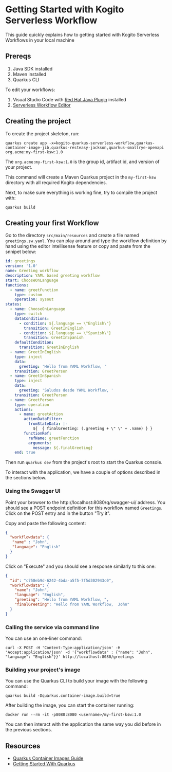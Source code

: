 # Getting Started with Kogito Serverless Workflow

This guide quickly explains how to getting started with Kogito Serverless Workflows in your local machine

## Prereqs

1. Java SDK installed
2. Maven installed
3. Quarkus CLI

To edit your workflows:

1. Visual Studio Code with [Red Hat Java Plugin](https://marketplace.visualstudio.com/items?itemName=redhat.java) installed
2. [Serverless Workflow Editor](https://marketplace.visualstudio.com/items?itemName=serverlessworkflow.serverless-workflow-vscode-extension)

## Creating the project

To create the project skeleton, run:

```shell
quarkus create app -x=kogito-quarkus-serverless-workflow,quarkus-container-image-jib,quarkus-resteasy-jackson,quarkus-smallrye-openapi  org.acme:my-first-ksw:1.0
```

The `org.acme:my-first-ksw:1.0` is the group id, artifact id, and version of your project.

This command will create a Maven Quarkus project in the `my-first-ksw` directory with all required Kogito dependencies.

Next, to make sure everything is working fine, try to compile the project with:

```shell
quarkus build
```

## Creating your first Workflow

Go to the directory `src/main/resources` and create a file named `greetings.sw.yaml`. 
You can play around and type the workflow definition by hand using the editor intellisense feature or copy and paste from the snnipet below:

```yaml
id: greetings
version: '1.0'
name: Greeting workflow
description: YAML based greeting workflow
start: ChooseOnLanguage
functions:
  - name: greetFunction
    type: custom
    operation: sysout
states:
  - name: ChooseOnLanguage
    type: switch
    dataConditions:
      - condition: ${.language == \"English\"}
        transition: GreetInEnglish
      - condition: ${.language == \"Spanish\"}
        transition: GreetInSpanish
    defaultCondition:
      transition: GreetInEnglish
  - name: GreetInEnglish
    type: inject
    data:
      greeting: 'Hello from YAML Workflow, '
    transition: GreetPerson
  - name: GreetInSpanish
    type: inject
    data:
      greeting: 'Saludos desde YAML Workflow, '
    transition: GreetPerson
  - name: GreetPerson
    type: operation
    actions:
      - name: greetAction
        actionDataFilter:
          fromStateData: |-
            ${  { finalGreeting: (.greeting + \" \" + .name) } }
        functionRef:
          refName: greetFunction
          arguments:
            message: ${.finalGreeting}
    end: true
```

Then run `quarkus dev` from the project's root to start the Quarkus console.

To interact with the application, we have a couple of options described in the sections below.

### Using the Swagger UI

Point your browser to the http://localhost:8080/q/swagger-ui/ address. 
You should see a POST endpoint definition for this workflow named `Greetings`. Click on the POST entry and in the button "Try it".

Copy and paste the following content:

```json
{
  "workflowdata": {
   "name" : "John",
   "language": "English"
  }
}
```

Click on "Execute" and you should see a response similarly to this one:

```json
{
  "id": "c758eb9d-6242-4bda-a5f5-7f5d302943c0",
  "workflowdata": {
    "name": "John",
    "language": "English",
    "greeting": "Hello from YAML Workflow, ",
    "finalGreeting": "Hello from YAML Workflow,  John"
  }
}
```

### Calling the service via command line

You can use an one-liner command:

```shell
curl -X POST -H 'Content-Type:application/json' -H 'Accept:application/json' -d '{"workflowdata" : {"name": "John", "language": "English"}}' http://localhost:8080/greetings
```

### Building your project's image

You can use the Quarkus CLI to build your image with the following command:

```shell
quarkus build -Dquarkus.container-image.build=true
```

After building the image, you can start the container running:

```shell
docker run --rm -it -p8080:8080 <username>/my-first-ksw:1.0
```

You can then interact with the application the same way you did before in the previous sections.

## Resources

- [Quarkus Container Images Guide](https://quarkus.io/guides/container-image)
- [Getting Started With Quarkus](https://quarkus.io/guides/getting-started)